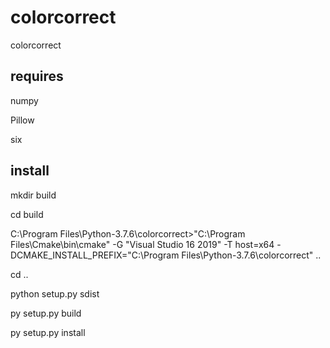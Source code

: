 # colorcorrect
 colorcorrect

## requires

numpy

Pillow

six

## install

mkdir build

cd build

C:\Program Files\Python-3.7.6\colorcorrect>"C:\Program Files\Cmake\bin\cmake" -G "Visual Studio 16 2019" -T host=x64 -DCMAKE_INSTALL_PREFIX="C:\Program Files\Python-3.7.6\colorcorrect" ..

cd ..

python setup.py sdist

py setup.py build

py setup.py install
